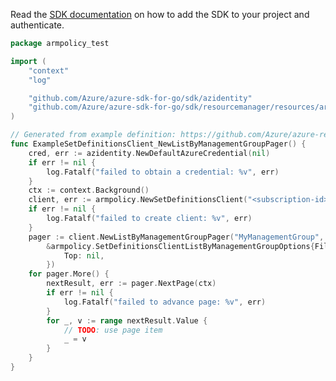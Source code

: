 Read the [SDK documentation](https://github.com/Azure/azure-sdk-for-go/blob/sdk%2Fresourcemanager%2Fresources%2Farmpolicy%2Fv0.6.0/sdk/resourcemanager/resources/armpolicy/README.md) on how to add the SDK to your project and authenticate.

```go
package armpolicy_test

import (
	"context"
	"log"

	"github.com/Azure/azure-sdk-for-go/sdk/azidentity"
	"github.com/Azure/azure-sdk-for-go/sdk/resourcemanager/resources/armpolicy"
)

// Generated from example definition: https://github.com/Azure/azure-rest-api-specs/tree/main/specification/resources/resource-manager/Microsoft.Authorization/stable/2021-06-01/examples/listPolicySetDefinitionsByManagementGroup.json
func ExampleSetDefinitionsClient_NewListByManagementGroupPager() {
	cred, err := azidentity.NewDefaultAzureCredential(nil)
	if err != nil {
		log.Fatalf("failed to obtain a credential: %v", err)
	}
	ctx := context.Background()
	client, err := armpolicy.NewSetDefinitionsClient("<subscription-id>", cred, nil)
	if err != nil {
		log.Fatalf("failed to create client: %v", err)
	}
	pager := client.NewListByManagementGroupPager("MyManagementGroup",
		&armpolicy.SetDefinitionsClientListByManagementGroupOptions{Filter: nil,
			Top: nil,
		})
	for pager.More() {
		nextResult, err := pager.NextPage(ctx)
		if err != nil {
			log.Fatalf("failed to advance page: %v", err)
		}
		for _, v := range nextResult.Value {
			// TODO: use page item
			_ = v
		}
	}
}
```
